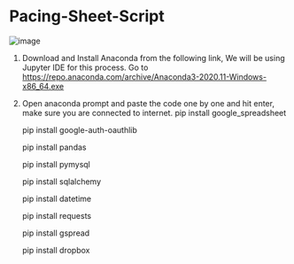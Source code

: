 # Pacing-Sheet-Script


![image](https://user-images.githubusercontent.com/61073862/179396711-48050732-bb2d-4198-9e10-22186d32d555.png)


1. Download and Install Anaconda from the following link, We will be using Jupyter IDE for this process.
   Go to https://repo.anaconda.com/archive/Anaconda3-2020.11-Windows-x86_64.exe

2.  Open anaconda prompt and paste the code one by one and hit enter, make sure you are connected to internet.
      pip install google_spreadsheet
      
      pip install google-auth-oauthlib
      
      pip install pandas
     
      pip install pymysql
      
      pip install sqlalchemy
      
      pip install datetime
      
      pip install requests
      
      pip install gspread
   
      pip install dropbox
